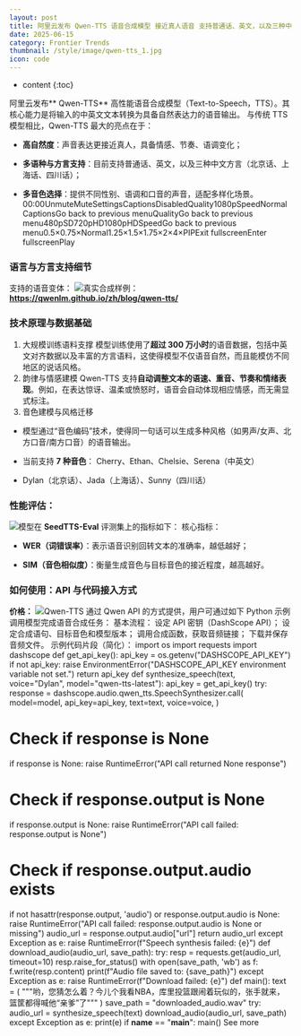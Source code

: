```yaml
---
layout: post
title: 阿里云发布 Qwen-TTS 语音合成模型 接近真人语音 支持普通话、英文，以及三种中文地方方言
date: 2025-06-15
category: Frontier Trends
thumbnail: /style/image/qwen-tts_1.jpg
icon: code
---
```

* content
{:toc}

阿里云发布** Qwen-TTS** 高性能语音合成模型（Text-to-Speech，TTS）。其核心能力是将输入的中英文文本转换为具备自然表达力的语音输出。
与传统 TTS 模型相比，Qwen-TTS 最大的亮点在于：

- **高自然度**：声音表达更接近真人，具备情感、节奏、语调变化；

- **多语种与方言支持**：目前支持普通话、英文，以及三种中文方言（北京话、上海话、四川话）；

- **多音色选择**：提供不同性别、语调和口音的声音，适配多样化场景。
00:00UnmuteMuteSettingsCaptionsDisabledQuality1080pSpeedNormalCaptionsGo back to previous menuQualityGo back to previous menu480pSD720pHD1080pHDSpeedGo back to previous menu0.5×0.75×Normal1.25×1.5×1.75×2×4×PIPExit fullscreenEnter fullscreenPlay

### 语言与方言支持细节
支持的语音变体：
![](https://assets-v2.circle.so/v74cwxkerya07wp34scg5vav90zg)真实合成样例：**https://qwenlm.github.io/zh/blog/qwen-tts/**

### 技术原理与数据基础
1. 大规模训练语料支撑
模型训练使用了**超过 300 万小时**的语音数据，包括中英文对齐数据以及丰富的方言语料，这使得模型不仅语音自然，而且能模仿不同地区的说话风格。
2. 韵律与情感建模
Qwen-TTS 支持**自动调整文本的语速、重音、节奏和情绪表现**。例如，在表达惊讶、温柔或愤怒时，语音会自动体现相应情感，而无需显式标注。
3. 音色建模与风格迁移

- 模型通过“音色编码”技术，使得同一句话可以生成多种风格（如男声/女声、北方口音/南方口音）的语音输出。

- 当前支持 **7 种音色**：
Cherry、Ethan、Chelsie、Serena（中英文）

- Dylan（北京话）、Jada（上海话）、Sunny（四川话）

### 性能评估：
![](https://assets-v2.circle.so/r1q7s630kk5h6p1u7n2cecv4faf3)模型在 **SeedTTS-Eval** 评测集上的指标如下：
核心指标：

- **WER（词错误率）**：表示语音识别回转文本的准确率，越低越好；

- **SIM（音色相似度）**：衡量生成音色与目标音色的接近程度，越高越好。

### 如何使用：API 与代码接入方式
**价格：**
![](https://assets-v2.circle.so/lqxd9zgzsxkmqxw1db1vffmssr0n)Qwen-TTS 通过 Qwen API 的方式提供，用户可通过如下 Python 示例调用模型完成语音合成任务：
基本流程：
设定 API 密钥（DashScope API）；
设定合成语句、目标音色和模型版本；
调用合成函数，获取音频链接；
下载并保存音频文件。
示例代码片段（简化）：
import os
import requests
import dashscope
def get_api_key():
api_key = os.getenv("DASHSCOPE_API_KEY")
if not api_key:
raise EnvironmentError("DASHSCOPE_API_KEY environment variable not set.")
return api_key
def synthesize_speech(text, voice="Dylan", model="qwen-tts-latest"):
api_key = get_api_key()
try:
response = dashscope.audio.qwen_tts.SpeechSynthesizer.call(
model=model,
api_key=api_key,
text=text,
voice=voice,
)
# Check if response is None
if response is None:
raise RuntimeError("API call returned None response")
# Check if response.output is None
if response.output is None:
raise RuntimeError("API call failed: response.output is None")
# Check if response.output.audio exists
if not hasattr(response.output, 'audio') or response.output.audio is None:
raise RuntimeError("API call failed: response.output.audio is None or missing")
audio_url = response.output.audio["url"]
return audio_url
except Exception as e:
raise RuntimeError(f"Speech synthesis failed: {e}")
def download_audio(audio_url, save_path):
try:
resp = requests.get(audio_url, timeout=10)
resp.raise_for_status()
with open(save_path, 'wb') as f:
f.write(resp.content)
print(f"Audio file saved to: {save_path}")
except Exception as e:
raise RuntimeError(f"Download failed: {e}")
def main():
text = (
"""哟，您猜怎么着？今儿个我看NBA，库里投篮跟闹着玩似的，张手就来，篮筐都得喊他“亲爹”了"""
)
save_path = "downloaded_audio.wav"
try:
audio_url = synthesize_speech(text)
download_audio(audio_url, save_path)
except Exception as e:
print(e)
if __name__ == "__main__":
main()
See more